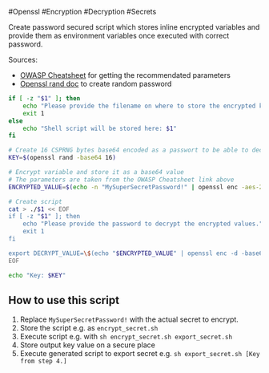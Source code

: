 #Openssl #Encryption #Decryption #Secrets

Create password secured script which stores inline encrypted variables and provide them as environment variables once executed with correct password.

Sources:
* [OWASP Cheatsheet](https://cheatsheetseries.owasp.org/cheatsheets/Password_Storage_Cheat_Sheet.html) for getting the recommendated parameters
* [Openssl rand doc](https://www.openssl.org/docs/man1.1.1/man1/rand.html) to create random password

```bash
if [ -z "$1" ]; then  
	echo "Please provide the filename on where to store the encrypted key."  
	exit 1
else  
	echo "Shell script will be stored here: $1"  
fi

# Create 16 CSPRNG bytes base64 encoded as a passwort to be able to decrypt it later
KEY=$(openssl rand -base64 16)

# Encrypt variable and store it as a base64 value
# The parameters are taken from the OWASP Cheatsheet link above
ENCRYPTED_VALUE=$(echo -n "MySuperSecretPassword!" | openssl enc -aes-256-cbc -salt -pbkdf2 -iter 600000 | openssl enc -base64 -k $KEY)

# Create script 
cat > ./$1 << EOF  
if [ -z "$1" ]; then  
	echo "Please provide the password to decrypt the encrypted values."  
	exit 1
fi

export DECRYPT_VALUE=\$(echo "$ENCRYPTED_VALUE" | openssl enc -d -base64 | openssl enc -d -aes-256-cbc -salt -pbkdf2 -iter 600000 -k $1)
EOF

echo "Key: $KEY"
```

## How to use this script

1. Replace `MySuperSecretPassword!` with the actual secret to encrypt.
2. Store the script e.g. as  `encrypt_secret.sh`
3. Execute script e.g. with `sh encrypt_secret.sh export_secret.sh`
4. Store output key value on a secure place
5. Execute generated script to export secret e.g. `sh export_secret.sh [Key from step 4.]` 